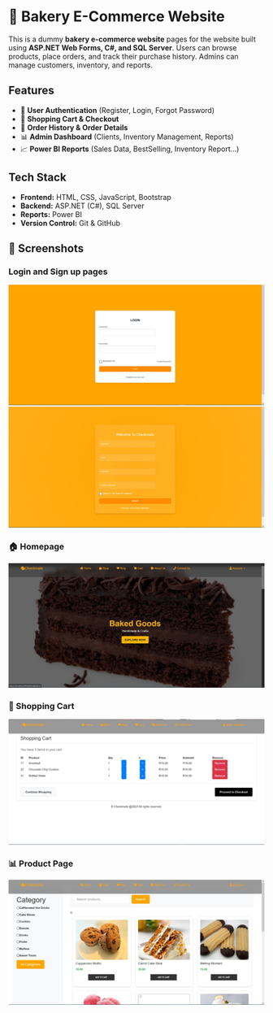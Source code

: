 # 🍞 Bakery E-Commerce Website

This is a dummy **bakery e-commerce website** pages for the website built using **ASP.NET Web Forms, C#, and SQL Server**. Users can browse products, place orders, and track their purchase history. Admins can manage customers, inventory, and reports.

## Features
- 🔐 **User Authentication** (Register, Login, Forgot Password)
- 🛒 **Shopping Cart & Checkout**
- 📜 **Order History & Order Details**
- 📊 **Admin Dashboard** (Clients, Inventory Management, Reports)
- 📈 **Power BI Reports** (Sales Data, BestSelling, Inventory Report...)



## Tech Stack
- **Frontend:** HTML, CSS, JavaScript, Bootstrap
- **Backend:** ASP.NET (C#), SQL Server
- **Reports:** Power BI
- **Version Control:** Git & GitHub


## 📸 Screenshots

### Login and Sign up pages
![Login](images/LoginPage.jpg)
![Register](images/RegisterPage.jpg)

### 🏠 Homepage
![Homepage](images/LandingPage.jpg)

### 🛒 Shopping Cart
![Shopping Cart](images/CartPage.jpg)

### 📊 Product Page
![Shopping](images/ShoppingPage1.jpg)

